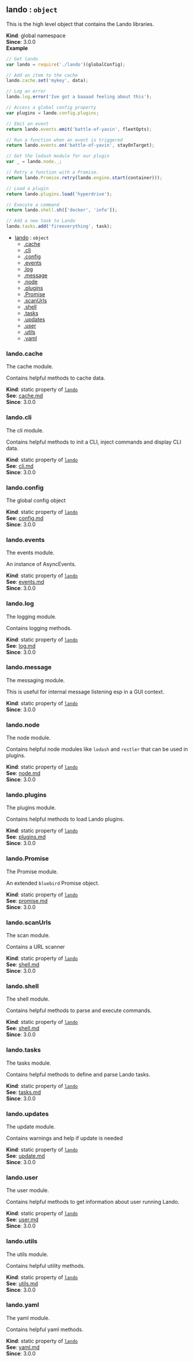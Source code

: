<a name="lando"></a>

## lando : <code>object</code>
This is the high level object that contains the Lando libraries.

**Kind**: global namespace  
**Since**: 3.0.0  
**Example**  
```js
// Get lando
var lando = require('./lando')(globalConfig);

// Add an item to the cache
lando.cache.set('mykey', data);

// Log an error
lando.log.error('Ive got a baaaad feeling about this');

// Access a global config property
var plugins = lando.config.plugins;

// Emit an event
return lando.events.emit('battle-of-yavin', fleetOpts);

// Run a function when an event is triggered
return lando.events.on('battle-of-yavin', stayOnTarget);

// Get the lodash module for our plugin
var _ = lando.node._;

// Retry a function with a Promise.
return lando.Promise.retry(lando.engine.start(container)));

// Load a plugin
return lando.plugins.load('hyperdrive');

// Execute a command
return lando.shell.sh(['docker', 'info']);

// Add a new task to Lando
lando.tasks.add('fireeverything', task);
```

* [lando](#lando) : <code>object</code>
    * [.cache](#lando.cache)
    * [.cli](#lando.cli)
    * [.config](#lando.config)
    * [.events](#lando.events)
    * [.log](#lando.log)
    * [.message](#lando.message)
    * [.node](#lando.node)
    * [.plugins](#lando.plugins)
    * [.Promise](#lando.Promise)
    * [.scanUrls](#lando.scanUrls)
    * [.shell](#lando.shell)
    * [.tasks](#lando.tasks)
    * [.updates](#lando.updates)
    * [.user](#lando.user)
    * [.utils](#lando.utils)
    * [.yaml](#lando.yaml)

<a name="lando.cache"></a>

### lando.cache
The cache module.

Contains helpful methods to cache data.

**Kind**: static property of [<code>lando</code>](#lando)  
**See**: [cache.md](cache.md)  
**Since**: 3.0.0  
<a name="lando.cli"></a>

### lando.cli
The cli module.

Contains helpful methods to init a CLI, inject commands and display CLI data.

**Kind**: static property of [<code>lando</code>](#lando)  
**See**: [cli.md](cli.md)  
**Since**: 3.0.0  
<a name="lando.config"></a>

### lando.config
The global config object

**Kind**: static property of [<code>lando</code>](#lando)  
**See**: [config.md](config.md)  
**Since**: 3.0.0  
<a name="lando.events"></a>

### lando.events
The events module.

An instance of AsyncEvents.

**Kind**: static property of [<code>lando</code>](#lando)  
**See**: [events.md](events.md)  
**Since**: 3.0.0  
<a name="lando.log"></a>

### lando.log
The logging module.

Contains logging methods.

**Kind**: static property of [<code>lando</code>](#lando)  
**See**: [log.md](log.md)  
**Since**: 3.0.0  
<a name="lando.message"></a>

### lando.message
The messaging module.

This is useful for internal message listening esp in a GUI context.

**Kind**: static property of [<code>lando</code>](#lando)  
**Since**: 3.0.0  
<a name="lando.node"></a>

### lando.node
The node module.

Contains helpful node modules like `lodash` and `restler` that can be
used in plugins.

**Kind**: static property of [<code>lando</code>](#lando)  
**See**: [node.md](node.md)  
**Since**: 3.0.0  
<a name="lando.plugins"></a>

### lando.plugins
The plugins module.

Contains helpful methods to load Lando plugins.

**Kind**: static property of [<code>lando</code>](#lando)  
**See**: [plugins.md](plugins.md)  
**Since**: 3.0.0  
<a name="lando.Promise"></a>

### lando.Promise
The Promise module.

An extended `bluebird` Promise object.

**Kind**: static property of [<code>lando</code>](#lando)  
**See**: [promise.md](promise.md)  
**Since**: 3.0.0  
<a name="lando.scanUrls"></a>

### lando.scanUrls
The scan module.

Contains a URL scanner

**Kind**: static property of [<code>lando</code>](#lando)  
**See**: [shell.md](shell.md)  
**Since**: 3.0.0  
<a name="lando.shell"></a>

### lando.shell
The shell module.

Contains helpful methods to parse and execute commands.

**Kind**: static property of [<code>lando</code>](#lando)  
**See**: [shell.md](shell.md)  
**Since**: 3.0.0  
<a name="lando.tasks"></a>

### lando.tasks
The tasks module.

Contains helpful methods to define and parse Lando tasks.

**Kind**: static property of [<code>lando</code>](#lando)  
**See**: [tasks.md](tasks.md)  
**Since**: 3.0.0  
<a name="lando.updates"></a>

### lando.updates
The update module.

Contains warnings and help if update is needed

**Kind**: static property of [<code>lando</code>](#lando)  
**See**: [update.md](update.md)  
**Since**: 3.0.0  
<a name="lando.user"></a>

### lando.user
The user module.

Contains helpful methods to get information about user running Lando.

**Kind**: static property of [<code>lando</code>](#lando)  
**See**: [user.md](user.md)  
**Since**: 3.0.0  
<a name="lando.utils"></a>

### lando.utils
The utils module.

Contains helpful utility methods.

**Kind**: static property of [<code>lando</code>](#lando)  
**See**: [utils.md](utils.md)  
**Since**: 3.0.0  
<a name="lando.yaml"></a>

### lando.yaml
The yaml module.

Contains helpful yaml methods.

**Kind**: static property of [<code>lando</code>](#lando)  
**See**: [yaml.md](yaml.md)  
**Since**: 3.0.0  
